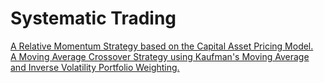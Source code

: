 # Systematic Trading
 
[A Relative Momentum Strategy based on the Capital Asset Pricing Model.](https://github.com/martina-torce/systematic-trading/blob/main/CAPM-RelativeMomentum.ipynb)  
[A Moving Average Crossover Strategy using Kaufman's Moving Average and Inverse Volatility Portfolio Weighting.](https://github.com/martina-torce/systematic-trading/blob/main/KAMA-InverseVolatility.ipynb)
